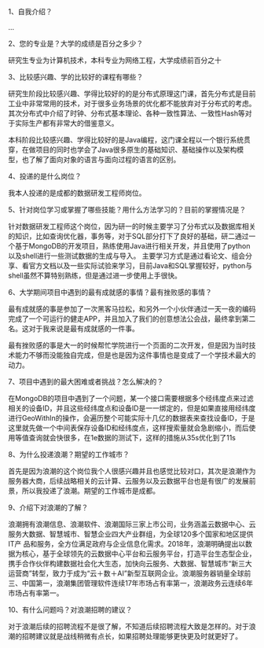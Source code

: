 1、自我介绍？ 

 ...
 

  2、您的专业是？大学的成绩是百分之多少？ 

 研究生专业为计算机技术，本科专业为网络工程，大学成绩前百分之十
 

  3、比较感兴趣、学的比较好的课程有哪些？ 

研究生阶段比较感兴趣、学得比较好的的是分布式原理这门课，首先分布式是目前工业中非常常用的技术，对于很多业务场景的优化都不能放弃对于分布式的考虑。其次分布式中介绍了时钟、分布式基本理论、各种一致性算法、一致性Hash等对于实际生产都有非常大的借鉴意义。 

本科阶段比较感兴趣、学得比较好的是Java编程，这门课全程以一个银行系统贯穿，在做项目的同时也学会了Java很多原生的基础知识、基础操作以及架构模型，也了解了面向对象的语言与面向过程的语言的区别。  
 

  4、投递的是什么岗位？ 

 我本人投递的是成都的数据研发工程师岗位。
 

  5、针对岗位学习或掌握了哪些技能？用什么方法学习的？目前的掌握情况是？ 

针对数据研发工程师这个岗位，因为研一的时候主要学习了分布式以及数据库相关的知识，比如查询优化器，事务等，对于SQL部分打下了良好的基础，研二通过一个基于MongoDB的开发项目，熟练使用Java进行相关开发，并且使用了python以及shell进行一些测试数据的生成与导入。 主要学习方式是通过看论文、组会分享、看官方文档以及一些实际试验来学习，目前Java和SQL掌握较好，python与shell虽然不算特别熟练，但是通过进一步使用上手很快。
 

  6、大学期间项目中遇到的最有成就感的事情？最有挫败感的事情？ 

 最有成就感的事是参加了一次黑客马拉松，和另外一个小伙伴通过一天一夜的编码完成了一个可运行的健走APP，并且加入了我们的创意想法公会战，最终拿到第二名。这对于我来说是最有成就感的一件事。

最有挫败感的事是大一的时候帮忙学院进行一个页面的二次开发，但是因为当时技术能力不够而没能独自完成，但是也是因为这件事情也是变成了一个学技术最大的动力。

  7、项目中遇到的最大困难或者挑战？怎么解决的？ 

 在MongoDB的项目中遇到了一个问题，某一个接口需要根据多个经纬度点来过滤相关的设备ID，并且这些经纬度点和设备ID是一一绑定的，但是如果直接用经纬度进行GeoWithIn的操作，会遍历整个可能实际十几亿的数据表来查找设备ID，于是这里就先做一个中间表保存设备ID和经纬度点，这样搜索量就会急剧缩小，而后使用等值查询就会快很多，在1e数据的测试下，这样的措施从35s优化到了11s
 

  8、为什么投递浪潮？期望的工作城市？ 

 首先是因为浪潮的这个岗位我个人很感兴趣并且也感觉比较对口，其次是浪潮作为服务器大商，后续战略相关的云计算、云服务以及云数据平台也是有很广的发展前景，所以我投递了浪潮。期望的工作城市是成都。
 

  9、介绍下对浪潮的了解？ 

浪潮拥有浪潮信息、浪潮软件、浪潮国际三家上市公司，业务涵盖云数据中心、云服务大数据、智慧城市、智慧企业四大产业群组，为全球120多个国家和地区提供IT产 品和服务，全方位满足政府与企业信息化需求。2018年，浪潮明确提出以数据为核心，基于全球领先的云数据中心平台和云服务平台，打造平台生态型企业，携手合作伙伴构建数据社会化大生态，加快向云服务、大数据、智慧城市“新三大运营商”转型，致力于成为“云＋数＋AI”新型互联网企业。浪潮服务器销量全球前三、中国第一，浪潮集团管理软件连续17年市场占有率第一，浪潮政务云连续6年市场占有率第一。
 

  10、有什么问题吗？对浪潮招聘的建议？

对于浪潮后续的招聘流程不是很了解，不知道后续招聘流程大致是怎样的。对于浪潮的招聘建议就是战线稍微有点长，如果招聘处理能够更快更及时就更好了。